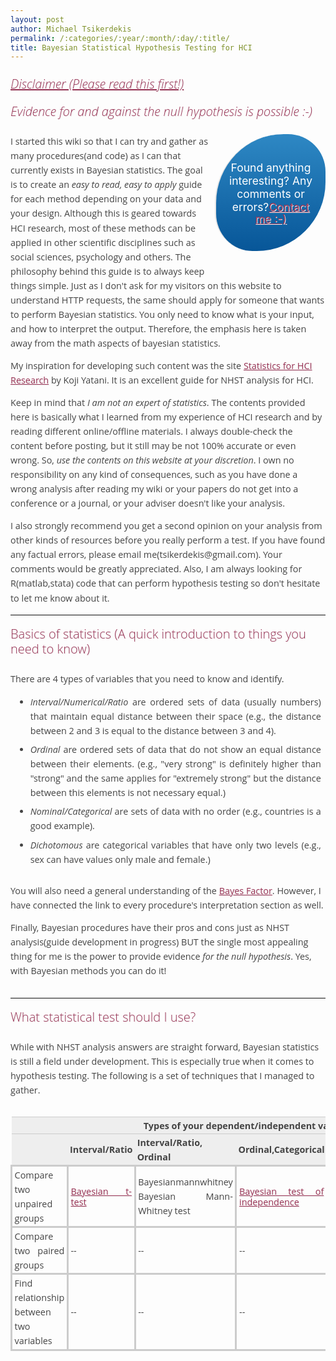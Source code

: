```yaml
---
layout: post
author: Michael Tsikerdekis
permalink: /:categories/:year/:month/:day/:title/
title: Bayesian Statistical Hypothesis Testing for HCI
---
```



<h6 style="font-size: 15pt; margin: 0pt; font-weight: 300; font-stretch: normal; line-height: 18pt; font-family: 'Droid Serif', 'Open Sans', 'Lucida Grande', 'Lucida Sans Unicode', 'DejaVu Sans', Arial, 'Trebuchet MS', Verdana, sans-serif; color: rgb(153, 51, 85); padding-top: 10px; padding-bottom: 10px; text-shadow: rgb(238, 238, 238) 1px 1px 0px; background-color: transparent;">
	<a class="heading" href="http://tsikerdekis.wuwcorp.com/BayesianHCIstats#hn_Disclaimer_Please_read_this_first" style="font-size: 15pt; line-height: 18pt; width: auto; color: rgb(153, 51, 85); text-shadow: rgb(238, 238, 238) 1px 1px 0px; font-stretch: normal; margin: 0pt; padding-top: 10px; padding-bottom: 10px; background-color: transparent;">Disclaimer (Please read this first!)</a></h6>

<h5 id="hn_Evidence_for_and_against_the_null_hypothesis_is_possible_:-" style="margin: 0pt; padding-top: 10px; padding-bottom: 10px; font-weight: 300; font-size: 15pt; font-stretch: normal; line-height: 18pt; font-family: 'Droid Serif', 'Open Sans', 'Lucida Grande', 'Lucida Sans Unicode', 'DejaVu Sans', Arial, 'Trebuchet MS', Verdana, sans-serif; color: rgb(153, 51, 85); text-shadow: rgb(238, 238, 238) 1px 1px 0px; background-color: transparent;">
	<em style="margin: 0pt; padding-top: 10px; padding-bottom: 10px; color: rgb(153, 51, 85); outline: 0px; font-size: 15pt; line-height: 18pt; width: auto; text-shadow: rgb(238, 238, 238) 1px 1px 0px; font-stretch: normal; font-family: 'Droid Serif', 'Open Sans', Cambria, Georgia, 'DejaVu Serif', serif; background-color: transparent;">Evidence for and against the null hypothesis is possible :-)</em></h5>

<div style="float: right;">
	<blockquote class="oval-thought" style="width: 135px; margin-right: auto; margin-bottom: 40px; margin-left: 10px; position: relative; padding: 25px 20px; text-align: center; color: rgb(255, 255, 255); border-radius: 110px 60px; background: linear-gradient(rgb(46, 136, 196), rgb(7, 86, 152));">
		<p style="font-size: 1.25em;">
			Found anything interesting? Any comments or errors?<a href="http://tsikerdekis.wuwcorp.com/Contact" style="font-family: inherit; font-size: inherit; line-height: 13pt; width: auto; color: rgb(153, 51, 85); text-shadow: rgb(238, 238, 238) 1px 1px 0px;">Contact me :-)</a></p>
	</blockquote>
</div>

<p>
	<span style="color: rgb(68, 68, 68); font-family: 'Droid Serif', 'Open Sans', Cambria, Georgia, 'DejaVu Serif', serif; font-size: 14.3999996185303px; line-height: 23.0399990081787px; text-align: justify;">I started this wiki so that I can try and gather as many procedures(and code) as I can that currently exists in Bayesian statistics. The goal is to create an&nbsp;</span><em style="font-family: 'Droid Serif', 'Open Sans', Cambria, Georgia, 'DejaVu Serif', serif; color: rgb(68, 68, 68); font-size: 14.3999996185303px; line-height: 23.0399990081787px; text-align: justify;">easy to read, easy to apply</em><span style="color: rgb(68, 68, 68); font-family: 'Droid Serif', 'Open Sans', Cambria, Georgia, 'DejaVu Serif', serif; font-size: 14.3999996185303px; line-height: 23.0399990081787px; text-align: justify;">&nbsp;guide for each method depending on your data and your design. Although this is geared towards HCI research, most of these methods can be applied in other scientific disciplines such as social sciences, psychology and others. The philosophy behind this guide is to always keep things simple. Just as I don't ask for my visitors on this website to understand HTTP requests, the same should apply for someone that wants to perform Bayesian statistics. You only need to know what is your input, and how to interpret the output. Therefore, the emphasis here is taken away from the math aspects of bayesian statistics.</span><br style="clear: none; line-height: 0.9em; color: rgb(68, 68, 68); font-family: 'Droid Serif', 'Open Sans', Cambria, Georgia, 'DejaVu Serif', serif; font-size: 14.3999996185303px; text-align: justify;" />
	<br style="clear: none; line-height: 0.9em; color: rgb(68, 68, 68); font-family: 'Droid Serif', 'Open Sans', Cambria, Georgia, 'DejaVu Serif', serif; font-size: 14.3999996185303px; text-align: justify;" />
	<span style="color: rgb(68, 68, 68); font-family: 'Droid Serif', 'Open Sans', Cambria, Georgia, 'DejaVu Serif', serif; font-size: 14.3999996185303px; line-height: 23.0399990081787px; text-align: justify;">My inspiration for developing such content was the site&nbsp;</span><a class="ext" href="http://yatani.jp/HCIstats" style="font-family: 'Droid Serif', 'Open Sans', Cambria, Georgia, 'DejaVu Serif', serif; font-size: 14.3999996185303px; line-height: 13pt; width: auto; color: rgb(153, 51, 85); text-shadow: rgb(238, 238, 238) 1px 1px 0px; text-align: justify;" target="\&quot;_new\&quot;">Statistics for HCI Research</a><span style="color: rgb(68, 68, 68); font-family: 'Droid Serif', 'Open Sans', Cambria, Georgia, 'DejaVu Serif', serif; font-size: 14.3999996185303px; line-height: 23.0399990081787px; text-align: justify;">&nbsp;by Koji Yatani. It is an excellent guide for NHST analysis for HCI.</span><br style="clear: none; line-height: 0.9em; color: rgb(68, 68, 68); font-family: 'Droid Serif', 'Open Sans', Cambria, Georgia, 'DejaVu Serif', serif; font-size: 14.3999996185303px; text-align: justify;" />
	<br style="clear: none; line-height: 0.9em; color: rgb(68, 68, 68); font-family: 'Droid Serif', 'Open Sans', Cambria, Georgia, 'DejaVu Serif', serif; font-size: 14.3999996185303px; text-align: justify;" />
	<span style="color: rgb(68, 68, 68); font-family: 'Droid Serif', 'Open Sans', Cambria, Georgia, 'DejaVu Serif', serif; font-size: 14.3999996185303px; line-height: 23.0399990081787px; text-align: justify;">Keep in mind that&nbsp;</span><em style="font-family: 'Droid Serif', 'Open Sans', Cambria, Georgia, 'DejaVu Serif', serif; color: rgb(68, 68, 68); font-size: 14.3999996185303px; line-height: 23.0399990081787px; text-align: justify;">I am not an expert of statistics</em><span style="color: rgb(68, 68, 68); font-family: 'Droid Serif', 'Open Sans', Cambria, Georgia, 'DejaVu Serif', serif; font-size: 14.3999996185303px; line-height: 23.0399990081787px; text-align: justify;">. The contents provided here is basically what I learned from my experience of HCI research and by reading different online/offline materials. I always double-check the content before posting, but it still may be not 100% accurate or even wrong. So,&nbsp;</span><em style="font-family: 'Droid Serif', 'Open Sans', Cambria, Georgia, 'DejaVu Serif', serif; color: rgb(68, 68, 68); font-size: 14.3999996185303px; line-height: 23.0399990081787px; text-align: justify;">use the contents on this website at your discretion</em><span style="color: rgb(68, 68, 68); font-family: 'Droid Serif', 'Open Sans', Cambria, Georgia, 'DejaVu Serif', serif; font-size: 14.3999996185303px; line-height: 23.0399990081787px; text-align: justify;">. I own no responsibility on any kind of consequences, such as you have done a wrong analysis after reading my wiki or your papers do not get into a conference or a journal, or your adviser doesn't like your analysis.&nbsp;</span><br style="clear: none; line-height: 0.9em; color: rgb(68, 68, 68); font-family: 'Droid Serif', 'Open Sans', Cambria, Georgia, 'DejaVu Serif', serif; font-size: 14.3999996185303px; text-align: justify;" />
	<br style="clear: none; line-height: 0.9em; color: rgb(68, 68, 68); font-family: 'Droid Serif', 'Open Sans', Cambria, Georgia, 'DejaVu Serif', serif; font-size: 14.3999996185303px; text-align: justify;" />
	<span style="color: rgb(68, 68, 68); font-family: 'Droid Serif', 'Open Sans', Cambria, Georgia, 'DejaVu Serif', serif; font-size: 14.3999996185303px; line-height: 23.0399990081787px; text-align: justify;">I also strongly recommend you get a second opinion on your analysis from other kinds of resources before you really perform a test. If you have found any factual errors, please email me(tsikerdekis@gmail.com). Your comments would be greatly appreciated. Also, I am always looking for R(matlab,stata) code that can perform hypothesis testing so don't hesitate to let me know about it.</span></p>

<hr style="border-top-style: solid; border-width: 1px 0px 0px; border-top-color: rgb(238, 238, 238); margin: 8px auto; color: rgb(68, 68, 68); font-family: 'Droid Serif', 'Open Sans', Cambria, Georgia, 'DejaVu Serif', serif; font-size: 14.3999996185303px; line-height: 23.0399990081787px; text-align: justify;" />
<h2 id="hn_Basics_of_statistics_A_quick_introduction_to_things_you_need_to_know" style="font-weight: 300; font-stretch: normal; font-size: 15pt; line-height: 18pt; font-family: 'Droid Serif', 'Open Sans', 'Lucida Grande', 'Lucida Sans Unicode', 'DejaVu Sans', Arial, 'Trebuchet MS', Verdana, sans-serif; margin: 0pt; color: rgb(153, 51, 85); padding-top: 10px; padding-bottom: 10px; text-shadow: rgb(238, 238, 238) 1px 1px 0px; background-color: transparent;">
	<span style="font-size: 15pt; line-height: 18pt; margin: 0pt; padding-top: 10px; padding-bottom: 10px;">Basics of statistics (A qui</span><font color="#993355"><span style="font-size: 15pt; line-height: 18pt; margin: 0pt; padding-top: 10px; padding-bottom: 10px;">ck introduction to things you need to know)</span></font></h2>

<p>
	<span style="color: rgb(68, 68, 68); font-family: 'Droid Serif', 'Open Sans', Cambria, Georgia, 'DejaVu Serif', serif; font-size: 14.3999996185303px; line-height: 23.0399990081787px; text-align: justify;">There are 4 types of variables that you need to know and identify.&nbsp;</span></p>

<ul style="list-style-image: url(http://tsikerdekis.wuwcorp.com/templates/modified1/images/sqw.gif); margin-top: 0px; margin-bottom: 0px; color: rgb(68, 68, 68); font-family: 'Droid Serif', 'Open Sans', Cambria, Georgia, 'DejaVu Serif', serif; font-size: 14.3999996185303px; line-height: 23.0399990081787px; text-align: justify;">
	<li style="margin: 0.5em;">
		<em>Interval/Numerical/Ratio</em>&nbsp;are ordered sets of data (usually numbers) that maintain equal distance between their space (e.g., the distance between 2 and 3 is equal to the distance between 3 and 4).</li>
	<li style="margin: 0.5em;">
		<em>Ordinal</em>&nbsp;are ordered sets of data that do not show an equal distance between their elements. (e.g., "very strong" is definitely higher than "strong" and the same applies for "extremely strong" but the distance between this elements is not necessary equal.)</li>
	<li style="margin: 0.5em;">
		<em>Nominal/Categorical</em>&nbsp;are sets of data with no order (e.g., countries is a good example).</li>
	<li style="margin: 0.5em;">
		<em>Dichotomous</em>&nbsp;are categorical variables that have only two levels (e.g., sex can have values only male and female.)</li>
</ul>

<p>
	<br style="clear: none; line-height: 0.9em; color: rgb(68, 68, 68); font-family: 'Droid Serif', 'Open Sans', Cambria, Georgia, 'DejaVu Serif', serif; font-size: 14.3999996185303px; text-align: justify;" />
	<span style="color: rgb(68, 68, 68); font-family: 'Droid Serif', 'Open Sans', Cambria, Georgia, 'DejaVu Serif', serif; font-size: 14.3999996185303px; line-height: 23.0399990081787px; text-align: justify;">You will also need a general understanding of the&nbsp;</span><a href="http://tsikerdekis.wuwcorp.com/BayesFactor" style="font-family: 'Droid Serif', 'Open Sans', Cambria, Georgia, 'DejaVu Serif', serif; font-size: 14.3999996185303px; line-height: 13pt; width: auto; color: rgb(153, 51, 85); text-shadow: rgb(238, 238, 238) 1px 1px 0px; text-align: justify;">Bayes Factor</a><span style="color: rgb(68, 68, 68); font-family: 'Droid Serif', 'Open Sans', Cambria, Georgia, 'DejaVu Serif', serif; font-size: 14.3999996185303px; line-height: 23.0399990081787px; text-align: justify;">. However, I have connected the link to every procedure's interpretation section as well.</span><br style="clear: none; line-height: 0.9em; color: rgb(68, 68, 68); font-family: 'Droid Serif', 'Open Sans', Cambria, Georgia, 'DejaVu Serif', serif; font-size: 14.3999996185303px; text-align: justify;" />
	<br style="clear: none; line-height: 0.9em; color: rgb(68, 68, 68); font-family: 'Droid Serif', 'Open Sans', Cambria, Georgia, 'DejaVu Serif', serif; font-size: 14.3999996185303px; text-align: justify;" />
	<span style="color: rgb(68, 68, 68); font-family: 'Droid Serif', 'Open Sans', Cambria, Georgia, 'DejaVu Serif', serif; font-size: 14.3999996185303px; line-height: 23.0399990081787px; text-align: justify;">Finally, Bayesian procedures have their pros and cons just as NHST analysis(guide development in progress) BUT the single most appealing thing for me is the power to provide evidence&nbsp;</span><em style="font-family: 'Droid Serif', 'Open Sans', Cambria, Georgia, 'DejaVu Serif', serif; color: rgb(68, 68, 68); font-size: 14.3999996185303px; line-height: 23.0399990081787px; text-align: justify;">for the null hypothesis</em><span style="color: rgb(68, 68, 68); font-family: 'Droid Serif', 'Open Sans', Cambria, Georgia, 'DejaVu Serif', serif; font-size: 14.3999996185303px; line-height: 23.0399990081787px; text-align: justify;">. Yes, with Bayesian methods you can do it!</span><br style="clear: none; line-height: 0.9em; color: rgb(68, 68, 68); font-family: 'Droid Serif', 'Open Sans', Cambria, Georgia, 'DejaVu Serif', serif; font-size: 14.3999996185303px; text-align: justify;" />
	&nbsp;</p>

<hr style="border-top-style: solid; border-width: 1px 0px 0px; border-top-color: rgb(238, 238, 238); margin: 8px auto; color: rgb(68, 68, 68); font-family: 'Droid Serif', 'Open Sans', Cambria, Georgia, 'DejaVu Serif', serif; font-size: 14.3999996185303px; line-height: 23.0399990081787px; text-align: justify;" />
<h2 id="hn_What_statistical_test_should_I_use" style="font-weight: 300; font-stretch: normal; font-size: 15pt; line-height: 18pt; font-family: 'Droid Serif', 'Open Sans', 'Lucida Grande', 'Lucida Sans Unicode', 'DejaVu Sans', Arial, 'Trebuchet MS', Verdana, sans-serif; margin: 0pt; color: rgb(153, 51, 85); padding-top: 10px; padding-bottom: 10px; text-shadow: rgb(238, 238, 238) 1px 1px 0px; background-color: transparent;">
	<span style="font-size: 15pt; line-height: 18pt; margin: 0pt; padding-top: 10px; padding-bottom: 10px;">What statistical test should I use?</span></h2>

<p>
	<span style="color: rgb(68, 68, 68); font-family: 'Droid Serif', 'Open Sans', Cambria, Georgia, 'DejaVu Serif', serif; font-size: 14.3999996185303px; line-height: 23.0399990081787px; text-align: justify;">While with NHST analysis answers are straight forward, Bayesian statistics is still a field under development. This is especially true when it comes to hypothesis testing. The following is a set of techniques that I managed to gather.</span><br style="clear: none; line-height: 0.9em; color: rgb(68, 68, 68); font-family: 'Droid Serif', 'Open Sans', Cambria, Georgia, 'DejaVu Serif', serif; font-size: 14.3999996185303px; text-align: justify;" />
	&nbsp;</p>

<table class="data" style="border-width: 2px; border-color: rgb(204, 204, 204); color: rgb(68, 68, 68); font-family: 'Droid Serif', 'Open Sans', Cambria, Georgia, 'DejaVu Serif', serif; font-size: 14.3999996185303px; line-height: 23.0399990081787px; text-align: justify;">
	<tbody>
		<tr>
			<th style="border-color: rgb(204, 204, 204); padding: 0.1em 0.25em; background-color: rgb(238, 238, 238);">
				&nbsp;</th>
			<th colspan="4" style="border-color: rgb(204, 204, 204); padding: 0.1em 0.25em; background-color: rgb(238, 238, 238);">
				<div class="center" style="text-align: center;">
					Types of your dependent/independent variables</div>
			</th>
		</tr>
		<tr>
			<th style="border-color: rgb(204, 204, 204); padding: 0.1em 0.25em; background-color: rgb(238, 238, 238);">
				&nbsp;</th>
			<th style="border-color: rgb(204, 204, 204); padding: 0.1em 0.25em; background-color: rgb(238, 238, 238);">
				Interval/Ratio</th>
			<th style="border-color: rgb(204, 204, 204); padding: 0.1em 0.25em; background-color: rgb(238, 238, 238);">
				Interval/Ratio, Ordinal</th>
			<th style="border-color: rgb(204, 204, 204); padding: 0.1em 0.25em; background-color: rgb(238, 238, 238);">
				Ordinal,Categorical</th>
			<th style="border-color: rgb(204, 204, 204); padding: 0.1em 0.25em; background-color: rgb(238, 238, 238);">
				Dichotomous</th>
		</tr>
		<tr>
			<td style="border-style: solid; border-color: rgb(204, 204, 204); padding: 0.1em 0.25em;">
				Compare two unpaired groups</td>
			<td style="border-style: solid; border-color: rgb(204, 204, 204); padding: 0.1em 0.25em;">
				<a href="http://tsikerdekis.wuwcorp.com/BayesianttestTwoIndependentGroups" style="font-family: inherit; font-size: inherit; line-height: 13pt; width: auto; color: rgb(153, 51, 85); text-shadow: rgb(238, 238, 238) 1px 1px 0px;">Bayesian t-test</a></td>
			<td style="border-style: solid; border-color: rgb(204, 204, 204); padding: 0.1em 0.25em;">
				Bayesianmannwhitney Bayesian Mann-Whitney test</td>
			<td style="border-style: solid; border-color: rgb(204, 204, 204); padding: 0.1em 0.25em;">
				<a href="http://tsikerdekis.wuwcorp.com/BayesianTestofIndependence" style="font-family: inherit; font-size: inherit; line-height: 13pt; width: auto; color: rgb(153, 51, 85); text-shadow: rgb(238, 238, 238) 1px 1px 0px;">Bayesian test of independence</a></td>
			<td style="border-top-style: solid; border-bottom-style: solid; border-left-style: solid; border-color: rgb(204, 204, 204); padding: 0.1em 0.25em;">
				Bayesianbinomialtesting Bayesian Binomial</td>
		</tr>
		<tr>
			<td style="border-style: solid; border-color: rgb(204, 204, 204); padding: 0.1em 0.25em;">
				Compare two paired groups</td>
			<td style="border-style: solid; border-color: rgb(204, 204, 204); padding: 0.1em 0.25em;">
				--</td>
			<td style="border-style: solid; border-color: rgb(204, 204, 204); padding: 0.1em 0.25em;">
				--</td>
			<td style="border-style: solid; border-color: rgb(204, 204, 204); padding: 0.1em 0.25em;">
				--</td>
			<td style="border-top-style: solid; border-bottom-style: solid; border-left-style: solid; border-color: rgb(204, 204, 204); padding: 0.1em 0.25em;">
				--</td>
		</tr>
		<tr>
			<td style="border-style: solid; border-color: rgb(204, 204, 204); padding: 0.1em 0.25em;">
				Find relationship between two variables</td>
			<td style="border-style: solid; border-color: rgb(204, 204, 204); padding: 0.1em 0.25em;">
				--</td>
			<td style="border-style: solid; border-color: rgb(204, 204, 204); padding: 0.1em 0.25em;">
				--</td>
			<td style="border-style: solid; border-color: rgb(204, 204, 204); padding: 0.1em 0.25em;">
				--</td>
			<td style="border-top-style: solid; border-bottom-style: solid; border-left-style: solid; border-color: rgb(204, 204, 204); padding: 0.1em 0.25em;">
				--</td>
		</tr>
	</tbody>
</table>

<p>
	&nbsp;</p>
